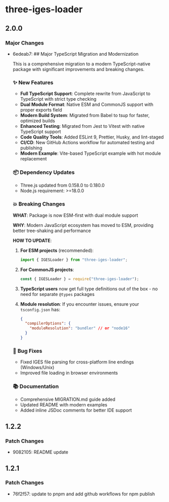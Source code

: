 # three-iges-loader

## 2.0.0

### Major Changes

- 6edeab7: ## Major TypeScript Migration and Modernization

  This is a comprehensive migration to a modern TypeScript-native package with significant improvements and breaking changes.

  ### ✨ New Features
  - **Full TypeScript Support**: Complete rewrite from JavaScript to TypeScript with strict type checking
  - **Dual Module Format**: Native ESM and CommonJS support with proper exports field
  - **Modern Build System**: Migrated from Babel to tsup for faster, optimized builds
  - **Enhanced Testing**: Migrated from Jest to Vitest with native TypeScript support
  - **Code Quality Tools**: Added ESLint 9, Prettier, Husky, and lint-staged
  - **CI/CD**: New GitHub Actions workflow for automated testing and publishing
  - **Modern Example**: Vite-based TypeScript example with hot module replacement

  ### 📦 Dependency Updates
  - Three.js updated from 0.158.0 to 0.180.0
  - Node.js requirement: >=18.0.0

  ### 💥 Breaking Changes

  **WHAT**: Package is now ESM-first with dual module support

  **WHY**: Modern JavaScript ecosystem has moved to ESM, providing better tree-shaking and performance

  **HOW TO UPDATE**:
  1. **For ESM projects** (recommended):

     ```typescript
     import { IGESLoader } from "three-iges-loader";
     ```

  2. **For CommonJS projects**:

     ```javascript
     const { IGESLoader } = require("three-iges-loader");
     ```

  3. **TypeScript users** now get full type definitions out of the box - no need for separate `@types` packages
  4. **Module resolution**: If you encounter issues, ensure your `tsconfig.json` has:
     ```json
     {
       "compilerOptions": {
         "moduleResolution": "bundler" // or "node16"
       }
     }
     ```

  ### 🐛 Bug Fixes
  - Fixed IGES file parsing for cross-platform line endings (Windows/Unix)
  - Improved file loading in browser environments

  ### 📚 Documentation
  - Comprehensive MIGRATION.md guide added
  - Updated README with modern examples
  - Added inline JSDoc comments for better IDE support

## 1.2.2

### Patch Changes

- 9082105: README update

## 1.2.1

### Patch Changes

- 76f2f57: update to pnpm and add github workflows for npm publish
